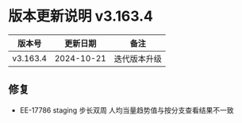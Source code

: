 # 版本更新说明 v3.163.4

| 版本号<br/>   | 更新日期<br/>   | 备注<br/>         |
| ------------- | --------------- | ----------------- |
| v3.163.4<br/> | 2024-10-21<br/> | 迭代版本升级<br/> |

## 修复

- EE-17786 staging 步长双周 人均当量趋势值与按分支查看结果不一致

